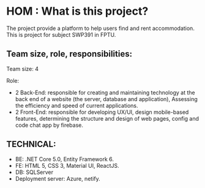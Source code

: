 # HOM : What is this project?

The project provide a platform to help users find and rent
accommodation. This is project for subject SWP391 in FPTU.

## Team size, role, responsibilities:

Team size: 4

Role:
 + 2 Back-End: responsible for creating and maintaining technology at the back end of a website (the server, database and application), Assessing the efficiency and speed of current applications.
 + 2 Front-End: responsible for developing UX/UI, design mobile-based features, determining the structure and design of web pages, config and code chat app by firebase.
 
 
 ## TECHNICAL:
 - BE: .NET Core 5.0, Entity Framework 6.
 - FE: HTML 5, CSS 3, Material UI, ReactJS.
 - DB: SQLServer
 - Deployment server: Azure, netify.
